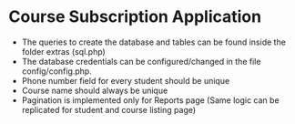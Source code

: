 # Course Subscription Application
* The queries to create the database and tables can be found inside the folder extras (sql.php) 
* The database credentials can be configured/changed in the file config/config.php.
* Phone number field for every student should be unique
* Course name should always be unique
* Pagination is implemented only for Reports page (Same logic can be replicated for student and course listing page)
